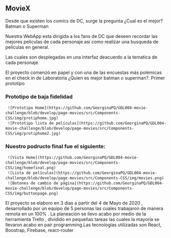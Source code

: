 ## MovieX


Desde que existen los comics de DC, surge la pregunta ¿Cual es el mejor? Batman o Superman

Nuestra WebApp esta dirigida a los fans  de DC que deseen recordar las mejores peliculas de cada personaje asi como realizar una busqueda de peliculas en general.

 Las cuales son  desplegadas en una interfaz deacuerdo a la tematica de cada personaje.

El proyecto comenzó en papel y con una de las encuestas más polémicas en el check in de Laboratoria ¿Quien es mejor batman o superman?.
Primer prototipo 



### Prototipo de baja fidelidad
    
     ![Prototipo Home](https://github.com/GeorginaPQ/GDL004-movie-challenge/blob/develop/page-movies/src/Components-CSS/img/protiphome.jpg)
     ![Prototipo lista de películas](https://github.com/GeorginaPQ/GDL004-movie-challenge/blob/develop/page-movies/src/Components-CSS/img/protiphome2.jpg)
    


### Nuestro podructo final fue el siguiente:


  
     ![Vista Home](https://github.com/GeorginaPQ/GDL004-movie-challenge/blob/develop/page-movies/src/Components-CSS/img/homefinal.png)
     ![Lista de películas](https://github.com/GeorginaPQ/GDL004-movie-challenge/blob/develop/page-movies/src/Components-CSS/img/movies.png)
     ![Botones de cambio de página](https://github.com/GeorginaPQ/GDL004-movie-challenge/blob/develop/page-movies/src/Components-CSS/img/buttonpage.png)

    


El proyecto se elaboro en 3 dias a partir del 4 de Mayo de 2020 , desarrollado por un equipo de 5 personas las cuales trabajaron de manera remota en un 100% . La planeación se llevo acabo por medio de la herramienta Trello , dividido en pequeñas tareas  las cuales la  mayoría se llevaron acabo en pair programming.Las tecnologías utilizadas son React, Boostrap, Firebase, react-router 

